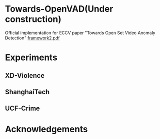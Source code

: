 # Towards-OpenVAD(Under construction)
Official implementation for ECCV paper "Towards Open Set Video Anomaly Detection"
[framework2.pdf](https://github.com/YUZ128pitt/Towards-OpenVAD/files/9181450/framework2.pdf)

# Experiments
## XD-Violence
## ShanghaiTech
## UCF-Crime

# Acknowledgements

